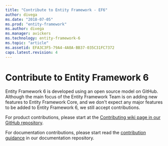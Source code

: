 ```yaml
---
title: "Contribute to Entity Framework - EF6"
author: divega
ms.date: "2018-07-05"
ms.prod: "entity-framework"
ms.author: divega
ms.manager: avickers
ms.technology: entity-framework-6
ms.topic: "article"
ms.assetid: EFA3C3F5-79A4-4A0A-BB37-035C31FC7372
caps.latest.revision: 4
---
```

# Contribute to Entity Framework 6

Entity Framework 6 is developed using an open source model on GitHub. Although the main focus of the Entity Framework Team is on adding new features to Entity Framework Core, and we don't expect any major features to be added to Entity Framework 6, we still accept contributions.

For product contributions, please start at the [Contributing wiki page in our GitHub repository](https://github.com/aspnet/EntityFramework6/wiki/Contributing).

For documentation contributions, please start read the [contribution guidance](https://github.com/aspnet/EntityFramework.Docs/blob/master/CONTRIBUTING.md) in our documentation repository.

